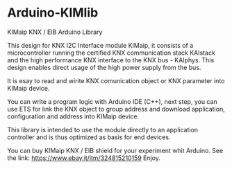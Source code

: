 # Arduino-KIMlib
KIMaip KNX / EIB Arduino Library

This design for KNX I2C Interface module KIMaip, it consists of a microcontroller running the certified KNX communication stack KAIstack and the high performance KNX interface to the KNX bus - KAIphys. This design enables direct usage of the high power supply from the bus.

It is esay to read and wirite KNX comunication object or KNX parameter into KIMaip device.

You can write a program logic with Arduino IDE (C++), next step, you can use ETS for link the KNX object to group address and download application, configuration and address into KIMaip device.

This library is intended to use the module directly to an application controller and is thus optimized as basis for end devices.

You can buy KIMaip KNX / EIB shield for your experiment whit Arduino. 
See the link: https://www.ebay.it/itm/324815210159
Enjoy.
